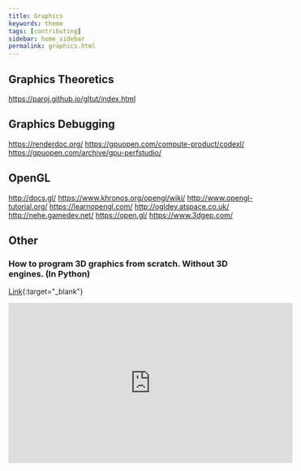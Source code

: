 ```yaml
---
title: Graphics
keywords: theme
tags: [contributing]
sidebar: home_sidebar
permalink: graphics.html
---
```


## Graphics Theoretics
https://paroj.github.io/gltut/index.html

## Graphics Debugging
https://renderdoc.org/
https://gpuopen.com/compute-product/codexl/
https://gpuopen.com/archive/gpu-perfstudio/

## OpenGL
http://docs.gl/
https://www.khronos.org/opengl/wiki/
http://www.opengl-tutorial.org/
https://learnopengl.com/
http://ogldev.atspace.co.uk/
http://nehe.gamedev.net/
https://open.gl/
https://www.3dgep.com/

## Other

### How to program 3D graphics from scratch. Without 3D engines. (In Python)
[Link](https://www.youtube.com/watch?v=g4E9iq0BixA){:target="_blank"}

<iframe width="560" height="315" src="https://www.youtube.com/embed/g4E9iq0BixA" frameborder="0" allow="accelerometer; autoplay; clipboard-write; encrypted-media; gyroscope; picture-in-picture" allowfullscreen></iframe>